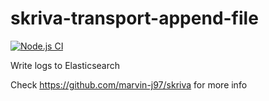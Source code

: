 # skriva-transport-append-file

[![Node.js CI](https://github.com/marvin-j97/skriva/actions/workflows/node.js.yml/badge.svg)](https://github.com/marvin-j97/skriva/actions/workflows/node.js.yml)

Write logs to Elasticsearch

Check https://github.com/marvin-j97/skriva for more info
